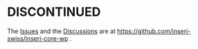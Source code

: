 # DISCONTINUED

The [Issues](https://github.com/inseri-swiss/inseri-core-wp/issues) and the [Discussions](https://github.com/inseri-swiss/inseri-core-wp/discussions) are at https://github.com/inseri-swiss/inseri-core-wp .
